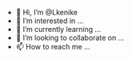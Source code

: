 - 👋 Hi, I’m @Lkenike
- 👀 I’m interested in ...
- 🌱 I’m currently learning ...
- 💞️ I’m looking to collaborate on ...
- 📫 How to reach me ...

<!---
Lkenike/Lkenike is a ✨ special ✨ repository because its `README.md` (this file) appears on your GitHub profile.
You can click the Preview link to take a look at your changes.
--->
